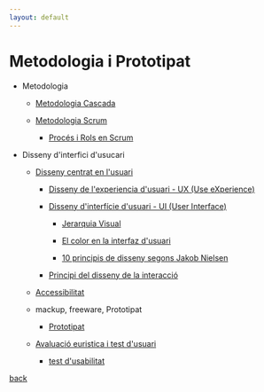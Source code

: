 ```yaml
---
layout: default
---
```


# Metodologia i Prototipat

- Metodologia

    - [Metodologia Cascada](metodologia/cascada.html)
    
    - [Metodologia Scrum](metodologia/scrum.html)
    
        - [Procés i Rols en Scrum](metodologia/procesRolsScrum.html)
        
- Disseny d'interfici d'usucari

    - [Disseny centrat en l'usuari](./disseny/DissenyCentratUsuari.html)
    
        - [Disseny de l'experiencia d'usuari - UX (Use eXperience)](./disseny/experienciaUsuari.html)
        
        - [Disseny d'interfície d'usuari - UI (User Interface)](./disseny/InterficieUsuari.html)
        	
            - [Jerarquia Visual](./disseny/jerarquiaVisual.html)
            
            - [El color en la interfaz d'usuari](./disseny/colors.html)
            
            - [10 principis de disseny segons Jakob Nielsen](./disseny/prototipat/deuPrincipisNielsen.html)

        - [Principi del disseny de la interacció](./disseny/principisInteraccio.html)
        
    - [Accessibilitat](./disseny/accessibilitat.html)

    - mackup, freeware, Prototipat

       	- [Prototipat](./disseny/prototipat/prototipat.html)

    - [Avaluació euristica i test d'usuari](./disseny/avaluacio/avaluacio.html)
    
        - [test d'usabilitat](./disseny/avaluacio/testUsabilitat.html)
    
[back](../..)
